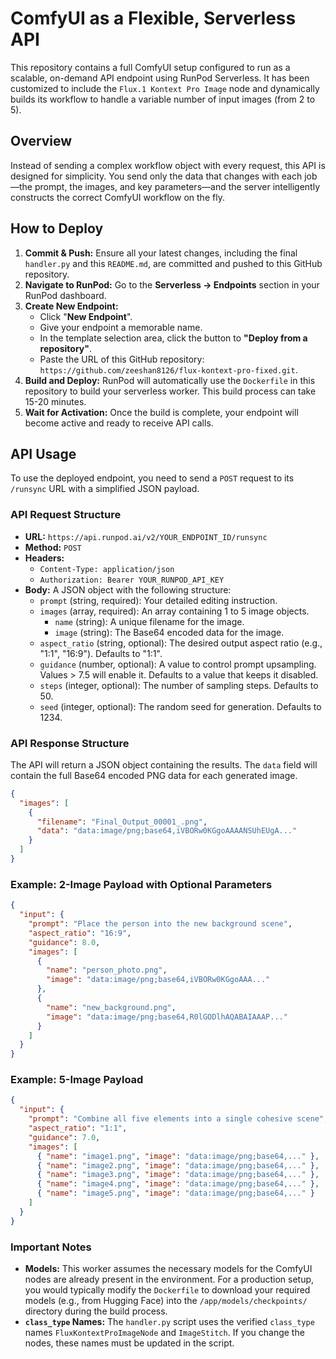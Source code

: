 # ComfyUI as a Flexible, Serverless API

This repository contains a full ComfyUI setup configured to run as a scalable, on-demand API endpoint using RunPod Serverless. It has been customized to include the `Flux.1 Kontext Pro Image` node and dynamically builds its workflow to handle a variable number of input images (from 2 to 5).

## Overview

Instead of sending a complex workflow object with every request, this API is designed for simplicity. You send only the data that changes with each job—the prompt, the images, and key parameters—and the server intelligently constructs the correct ComfyUI workflow on the fly.

## How to Deploy

1.  **Commit & Push:** Ensure all your latest changes, including the final `handler.py` and this `README.md`, are committed and pushed to this GitHub repository.
2.  **Navigate to RunPod:** Go to the **Serverless -> Endpoints** section in your RunPod dashboard.
3.  **Create New Endpoint:**
    *   Click "**New Endpoint**".
    *   Give your endpoint a memorable name.
    *   In the template selection area, click the button to **"Deploy from a repository"**.
    *   Paste the URL of this GitHub repository: `https://github.com/zeeshan8126/flux-kontext-pro-fixed.git`.
4.  **Build and Deploy:** RunPod will automatically use the `Dockerfile` in this repository to build your serverless worker. This build process can take 15-20 minutes.
5.  **Wait for Activation:** Once the build is complete, your endpoint will become active and ready to receive API calls.

## API Usage

To use the deployed endpoint, you need to send a `POST` request to its `/runsync` URL with a simplified JSON payload.

### API Request Structure

*   **URL:** `https://api.runpod.ai/v2/YOUR_ENDPOINT_ID/runsync`
*   **Method:** `POST`
*   **Headers:**
    *   `Content-Type: application/json`
    *   `Authorization: Bearer YOUR_RUNPOD_API_KEY`
*   **Body:** A JSON object with the following structure:
    *   `prompt` (string, required): Your detailed editing instruction.
    *   `images` (array, required): An array containing 1 to 5 image objects.
        *   `name` (string): A unique filename for the image.
        *   `image` (string): The Base64 encoded data for the image.
    *   `aspect_ratio` (string, optional): The desired output aspect ratio (e.g., "1:1", "16:9"). Defaults to "1:1".
    *   `guidance` (number, optional): A value to control prompt upsampling. Values > 7.5 will enable it. Defaults to a value that keeps it disabled.
    *   `steps` (integer, optional): The number of sampling steps. Defaults to 50.
    *   `seed` (integer, optional): The random seed for generation. Defaults to 1234.

### API Response Structure

The API will return a JSON object containing the results. The `data` field will contain the full Base64 encoded PNG data for each generated image.

```json
{
  "images": [
    {
      "filename": "Final_Output_00001_.png",
      "data": "data:image/png;base64,iVBORw0KGgoAAAANSUhEUgA..."
    }
  ]
}
```


### Example: 2-Image Payload with Optional Parameters

```json
{
  "input": {
    "prompt": "Place the person into the new background scene",
    "aspect_ratio": "16:9",
    "guidance": 8.0,
    "images": [
      {
        "name": "person_photo.png",
        "image": "data:image/png;base64,iVBORw0KGgoAAA..."
      },
      {
        "name": "new_background.png",
        "image": "data:image/png;base64,R0lGODlhAQABAIAAAP..."
      }
    ]
  }
}
```

### Example: 5-Image Payload

```json
{
  "input": {
    "prompt": "Combine all five elements into a single cohesive scene",
    "aspect_ratio": "1:1",
    "guidance": 7.0,
    "images": [
      { "name": "image1.png", "image": "data:image/png;base64,..." },
      { "name": "image2.png", "image": "data:image/png;base64,..." },
      { "name": "image3.png", "image": "data:image/png;base64,..." },
      { "name": "image4.png", "image": "data:image/png;base64,..." },
      { "name": "image5.png", "image": "data:image/png;base64,..." }
    ]
  }
}
```

### Important Notes

*   **Models:** This worker assumes the necessary models for the ComfyUI nodes are already present in the environment. For a production setup, you would typically modify the `Dockerfile` to download your required models (e.g., from Hugging Face) into the `/app/models/checkpoints/` directory during the build process.
*   **`class_type` Names:** The `handler.py` script uses the verified `class_type` names `FluxKontextProImageNode` and `ImageStitch`. If you change the nodes, these names must be updated in the script.
